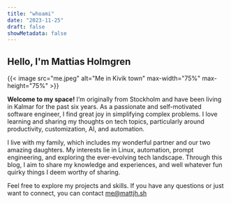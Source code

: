 ```yaml
---
title: "whoami"
date: "2023-11-25"
draft: false
showMetadata: false
---
```


## Hello, I'm Mattias Holmgren

{{< image src="me.jpeg" alt="Me in Kivik town" max-width="75%" max-height="75%" >}}

**Welcome to my space!** I’m originally from Stockholm and have been living in Kalmar for the past six years. As a passionate and self-motivated software engineer, I find great joy in simplifying complex problems. I love learning and sharing my thoughts on tech topics, particularly around productivity, customization, AI, and automation.

I live with my family, which includes my wonderful partner and our two amazing daughters. My interests lie in Linux, automation, prompt engineering, and exploring the ever-evolving tech landscape. Through this blog, I aim to share my knowledge and experiences, and well whatever fun quirky things I deem worthy of sharing.

Feel free to explore my projects and skills. If you have any questions or just want to connect, you can contact [me@mattjh.sh](mailto:me@mattjh.sh)

